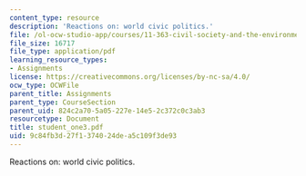 ```yaml
---
content_type: resource
description: 'Reactions on: world civic politics.'
file: /ol-ocw-studio-app/courses/11-363-civil-society-and-the-environment-spring-2005/9c84fb3d27f1374024dea5c109f3de93_student_one3.pdf
file_size: 16717
file_type: application/pdf
learning_resource_types:
- Assignments
license: https://creativecommons.org/licenses/by-nc-sa/4.0/
ocw_type: OCWFile
parent_title: Assignments
parent_type: CourseSection
parent_uid: 824c2a70-5a05-227e-14e5-2c372c0c3ab3
resourcetype: Document
title: student_one3.pdf
uid: 9c84fb3d-27f1-3740-24de-a5c109f3de93
---
```

Reactions on: world civic politics.